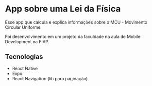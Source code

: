 # App sobre uma Lei da Física
Esse app que calcula e explica informações sobre o MCU - Movimento Circular Uniforme

Foi desenvolvimento em um projeto da faculdade na aula de Mobile Development na FIAP.

## Tecnologias
- React Native
- Expo
- React Navigation (lib para paginação)
